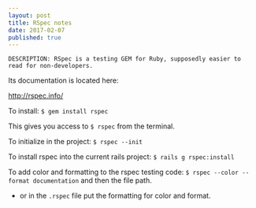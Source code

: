 ```yaml
---
layout: post
title: RSpec notes
date: 2017-02-07
published: true
---
```


    DESCRIPTION: RSpec is a testing GEM for Ruby, supposedly easier to read for non-developers.

Its documentation is located here:

<http://rspec.info/>

To install:
`$ gem install rspec`

This gives you access to `$ rspec` from the terminal.

To initialize in the project:
`$ rspec --init`

To install rspec into the current rails project:
`$ rails g rspec:install`

To add color and formatting to the rspec testing code:
`$ rspec --color --format documentation` and then the file path.

- or in the `.rspec` file put the formatting for color and format.
